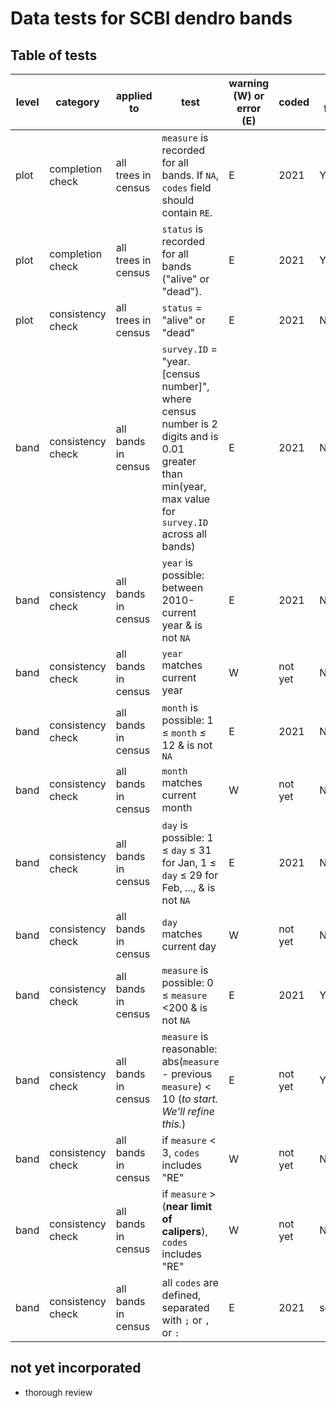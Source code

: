 # Data tests for SCBI dendro bands

## Table of tests 

level | category | applied to | test  | warning (W) or error (E) | coded | requires field fix? | auto fix (when applicable)
----  | ---- | ----  | ----  | ---- | ---- | ---- | ---- 
plot | completion check | all trees in census | `measure` is recorded for all bands. If `NA`, `codes` field should contain `RE`. |  E | 2021 | Y | NA 
plot | completion check | all trees in census | `status` is recorded for all bands ("alive" or "dead"). |  E | 2021 | Y | NA 
plot | consistency check | all trees in census | `status` = "alive" or "dead" |  E | 2021 | N | NA 
band | consistency check | all bands in census | `survey.ID` = "year.[census number]", where census number is 2 digits and is 0.01 greater than min(year, max value for `survey.ID` across all bands) | E | 2021 | N | ?
band | consistency check | all bands in census | `year` is possible: between 2010-current year & is not `NA` | E | 2021 | N | ?
band | consistency check | all bands in census | `year` matches current year | W | not yet | N | ?
band | consistency check | all bands in census | `month` is possible: 1 ≤ `month` ≤ 12 & is not `NA` | E | 2021 | N | ?
band | consistency check | all bands in census | `month` matches current month | W | not yet | N | ?
band | consistency check | all bands in census | `day` is possible: 1 ≤ `day` ≤ 31 for Jan, 1 ≤ `day` ≤ 29 for Feb, ..., & is not `NA` | E | 2021 | N | ?
band | consistency check | all bands in census | `day` matches current day | W | not yet | N | ?
band | consistency check | all bands in census | `measure` is possible: 0 ≤ `measure` <200 & is not `NA` | E | 2021 | Y | NA
band | consistency check | all bands in census | `measure` is reasonable: abs(`measure` - previous `measure`) < 10 (*to start. We'll refine this.*) | E | not yet | Y | NA
band | consistency check | all bands in census | if `measure` < 3, `codes` includes "RE" | W | not yet | N | add "RE" to codes
band | consistency check | all bands in census | if `measure` > (**near limit of calipers**), `codes` includes "RE" | W | not yet | N | add "RE" to codes
band | consistency check | all bands in census | all `codes` are defined, separated with `;` or `,` or `:` | E | 2021 | sometimes | NA


## not yet incorporated
- thorough review

